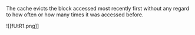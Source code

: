 The cache evicts the block accessed most recently first without any regard to how often or how many times it was accessed before.

![[fUtR1.png]]
